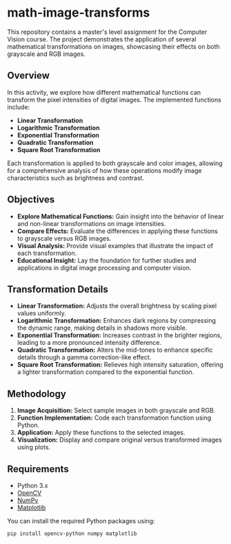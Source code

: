 # math-image-transforms

This repository contains a master's level assignment for the Computer Vision course. The project demonstrates the application of several mathematical transformations on images, showcasing their effects on both grayscale and RGB images.

## Overview

In this activity, we explore how different mathematical functions can transform the pixel intensities of digital images. The implemented functions include:

- **Linear Transformation**
- **Logarithmic Transformation**
- **Exponential Transformation**
- **Quadratic Transformation**
- **Square Root Transformation**

Each transformation is applied to both grayscale and color images, allowing for a comprehensive analysis of how these operations modify image characteristics such as brightness and contrast.

## Objectives

- **Explore Mathematical Functions:** Gain insight into the behavior of linear and non-linear transformations on image intensities.
- **Compare Effects:** Evaluate the differences in applying these functions to grayscale versus RGB images.
- **Visual Analysis:** Provide visual examples that illustrate the impact of each transformation.
- **Educational Insight:** Lay the foundation for further studies and applications in digital image processing and computer vision.

## Transformation Details

- **Linear Transformation:** Adjusts the overall brightness by scaling pixel values uniformly.
- **Logarithmic Transformation:** Enhances dark regions by compressing the dynamic range, making details in shadows more visible.
- **Exponential Transformation:** Increases contrast in the brighter regions, leading to a more pronounced intensity difference.
- **Quadratic Transformation:** Alters the mid-tones to enhance specific details through a gamma correction-like effect.
- **Square Root Transformation:** Relieves high intensity saturation, offering a lighter transformation compared to the exponential function.

## Methodology

1. **Image Acquisition:** Select sample images in both grayscale and RGB.
2. **Function Implementation:** Code each transformation function using Python.
3. **Application:** Apply these functions to the selected images.
4. **Visualization:** Display and compare original versus transformed images using plots.

## Requirements

- Python 3.x
- [OpenCV](https://opencv.org/)
- [NumPy](https://numpy.org/)
- [Matplotlib](https://matplotlib.org/)

You can install the required Python packages using:

```bash
pip install opencv-python numpy matplotlib
